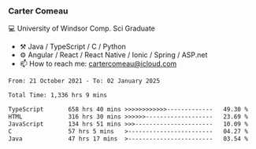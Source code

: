 ### Carter Comeau

💻 University of Windsor Comp. Sci Graduate

- ⚒️ Java / TypeScript / C / Python
- ⚙️ Angular / React / React Native / Ionic / Spring / ASP.net
- 📫 How to reach me: cartercomeau@icloud.com

<!--START_SECTION:waka-->

```txt
From: 21 October 2021 - To: 02 January 2025

Total Time: 1,336 hrs 9 mins

TypeScript       658 hrs 40 mins >>>>>>>>>>>>-------------   49.30 %
HTML             316 hrs 30 mins >>>>>>-------------------   23.69 %
JavaScript       134 hrs 51 mins >>>----------------------   10.09 %
C                57 hrs 5 mins   >------------------------   04.27 %
Java             47 hrs 17 mins  >------------------------   03.54 %
```

<!--END_SECTION:waka-->
